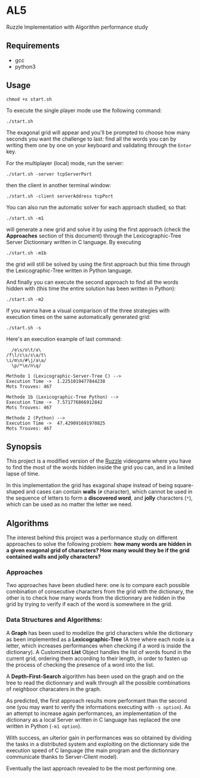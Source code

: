 # AL5

Ruzzle Implementation with Algorithm performance study

## Requirements

* gcc 
* python3

## Usage

    chmod +x start.sh

To execute the single player mode use the following command:

    ./start.sh
    
The exagonal grid will appear and you'll be prompted to choose how many seconds you want the challenge to last: find all the words you can by writing them one by one on your keyboard and validating through the `Enter` key.

For the multiplayer (local) mode, run the server:

    ./start.sh -server tcpServerPort

then the client in another terminal window:

    ./start.sh -client serverAddress tcpPort 

You can also run the automatic solver for each approach studied, so that:
    
    ./start.sh -m1

will generate a new grid and solve it by using the first approach (check the **Approaches** section of this document) through the Lexicographic-Tree Server Dictionnary written in C language.
By executing

    ./start.sh -m1b

the grid will still be solved by using the first approach but this time through the Lexicographic-Tree written in Python language.

And finally you can execute the second approach to find all the words hidden with (this time the entire solution has been written in Python):

    ./start.sh -m2

If you wanna have a visual comparison of the three strategies with execution times on the same automatically generated grid: 

    ./start.sh -s 

Here's an execution example of last command:

      /e\s/o\t/a\
    /f\l/c\s/s\a/t\
    \i/m\n/#\j/a\a/
      \p/*\e/n\q/

    Methode 1 (Lexicographic-Server-Tree C) --> 
    Execution Time ->  1.2251019477844238
    Mots Trouves: 467

    Methode 1b (Lexicographic-Tree Python) --> 
    Execution Time ->  7.571776866912842
    Mots Trouves: 467

    Methode 2 (Python) --> 
    Execution Time ->  47.429091691970825
    Mots Trouves: 467

## Synopsis

This project is a modified version of the [Ruzzle](https://fr.wikipedia.org/wiki/Ruzzle) videogame where you have to find the most of the words hidden inside the grid you can, and in a limited lapse of time.

In this implementation the grid has exagonal shape instead of being square-shaped and cases can contain **walls** (`#` character), which cannot be used in the sequence of letters to form a **discovered word**, and **jolly** characters (`*`), which can be used as no matter the letter we need.   

## Algorithms

The interest behind this project was a performance study on different approaches to solve the following problem: **how many words are hidden in a given exagonal grid of characters? How many would they be if the grid contained walls and jolly characters?**

### Approaches

Two approaches have been studied here: one is to compare each possible combination of consecutive characters from the grid with the dictionary, the other is to check how many words from the dictionnary are hidden in the grid by trying to verify if each of the word is somewhere in the grid.

### Data Structures and Algorithms:

A **Graph** has been used to modelize the grid characters while the dictionary as been implemented as a **Lexicographic-Tree** (A tree where each node is a letter, which increases performances when checking if a word is inside the dictionary). A Customized **List** Object handles the list of words found in the current grid, ordering them according to their length, in order to fasten up the process of checking the presence of a word into the list.

A **Depth-First-Search** algorithm has been used on the graph and on the tree to read the dictionnary and walk through all the possible combinations of neighboor characaters in the graph.

As predicted, the first approach results more performant than the second one (you may want to verify the informations executing with `-s option`). As an attempt to increase again performances, an implementation of the dictionary as a local Server written in C language has replaced the one written in Python (`-m1 option`). 

With success, an ulterior gain in performances was so obtained by dividing the tasks in a distributed system and exploiting on the dictionnary side the execution speed of C language (the main program and the dictionnary communicate thanks to Server-Client model).

Eventually the last approach revealed to be the most performing one.
